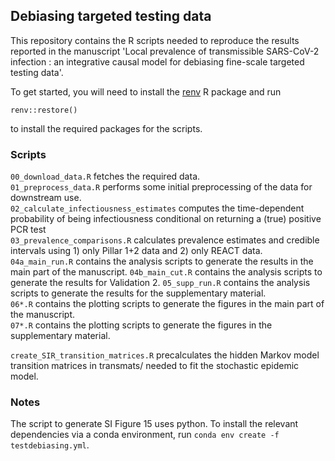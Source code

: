 ## Debiasing targeted testing data

This repository contains the R scripts needed to reproduce the results reported in
the manuscript 'Local prevalence of transmissible SARS-CoV-2 infection : an integrative causal model for debiasing fine-scale targeted testing data'.  

To get started, you will need to install the [renv](https://rstudio.github.io/renv/index.html) R package and run
```
renv::restore()
```
to install the required packages for the scripts.  

### Scripts

`00_download_data.R`  fetches the required data.  
`01_preprocess_data.R`  performs some initial preprocessing of the data for downstream use.  
`02_calculate_infectiousness_estimates` computes the time-dependent probability of being infectiousness conditional on returning a (true) positive PCR test  
`03_prevalence_comparisons.R` calculates prevalence estimates and credible intervals using 1) only Pillar 1+2 data and 2) only REACT data.  
`04a_main_run.R` contains the analysis scripts to generate the results in the main part of the manuscript. 
`04b_main_cut.R` contains the analysis scripts to generate the results for Validation 2. 
`05_supp_run.R` contains the analysis scripts to generate the results for the supplementary material.  
`06*.R` contains the plotting scripts to generate the figures in the main part of the manuscript.  
`07*.R` contains the plotting scripts to generate the figures in the supplementary material.  

`create_SIR_transition_matrices.R` precalculates the hidden Markov model transition matrices in transmats/ needed to fit the stochastic epidemic model.  


### Notes

The script to generate SI Figure 15 uses python. To install the relevant dependencies 
via a conda environment, run `conda env create -f testdebiasing.yml`.